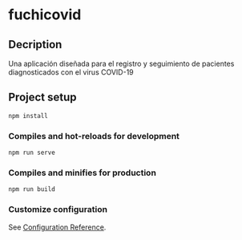 # fuchicovid

## Decription
Una aplicación diseñada para el registro y seguimiento de pacientes 
diagnosticados con el virus COVID-19

## Project setup
```
npm install
```

### Compiles and hot-reloads for development
```
npm run serve
```

### Compiles and minifies for production
```
npm run build
```

### Customize configuration
See [Configuration Reference](https://cli.vuejs.org/config/).
